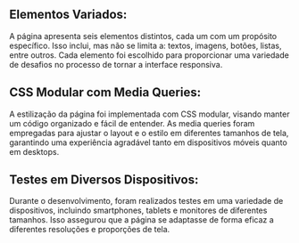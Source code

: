 ## Elementos Variados: 
A página apresenta seis elementos distintos, cada um com um propósito específico. Isso inclui, mas não se limita a: textos, imagens, botões, listas, entre outros. Cada elemento foi escolhido para proporcionar uma variedade de desafios no processo de tornar a interface responsiva.

## CSS Modular com Media Queries: 
A estilização da página foi implementada com CSS modular, visando manter um código organizado e fácil de entender. As media queries foram empregadas para ajustar o layout e o estilo em diferentes tamanhos de tela, garantindo uma experiência agradável tanto em dispositivos móveis quanto em desktops.

## Testes em Diversos Dispositivos: 
Durante o desenvolvimento, foram realizados testes em uma variedade de dispositivos, incluindo smartphones, tablets e monitores de diferentes tamanhos. Isso assegurou que a página se adaptasse de forma eficaz a diferentes resoluções e proporções de tela.
